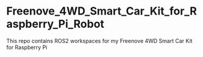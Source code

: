# Freenove_4WD_Smart_Car_Kit_for_Raspberry_Pi_Robot
This repo contains ROS2 workspaces for my Freenove 4WD Smart Car Kit for Raspberry Pi
